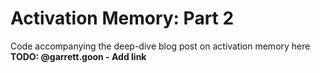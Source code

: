 # Activation Memory: Part 2

Code accompanying the deep-dive blog post on activation memory here **TODO: @garrett.goon - Add
link**
